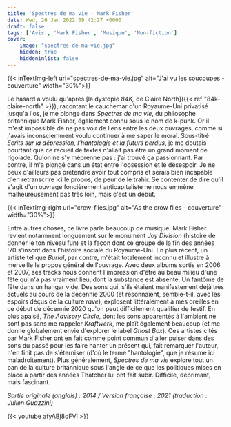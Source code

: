 ```yaml
---
title: 'Spectres de ma vie - Mark Fisher'
date: Wed, 26 Jan 2022 09:42:27 +0000
draft: false
tags: ['Avis', 'Mark Fisher', 'Musique', 'Non-fiction']
cover: 
    image: "spectres-de-ma-vie.jpg"
    hidden: true
    hiddeninlist: false
---
```


{{< inTextImg-left url="spectres-de-ma-vie.jpg" alt="J'ai vu les soucoupes - couverture" width="30%">}}

Le hasard a voulu qu'après [la dystopie _84K,_ de Claire North]({{< ref "84k-claire-north" >}}), racontant le cauchemar d'un Royaume-Uni privatisé jusqu'à l'os, je me plonge dans _Spectres de ma vie_, du philosophe britannique Mark Fisher, également connu sous le nom de k-punk. Or il m'est impossible de ne pas voir de liens entre les deux ouvrages, comme si j'avais inconsciemment voulu continuer à me saper le moral. Sous-titré _Écrits sur la dépression, l’hantologie et la futurs perdus_, je me doutais pourtant que ce recueil de textes n'allait pas être un grand moment de rigolade. Qu'on ne s'y méprenne pas : j'ai trouvé ça passionnant. Par contre, il m'a plongé dans un état entre l'obsession et le désespoir. Je ne peux d'ailleurs pas prétendre avoir tout compris et serais bien incapable d'en retranscrire ici le propos, de peur de le trahir. Se contenter de dire qu'il s'agit d'un ouvrage foncièrement anticapitaliste ne nous emmène malheureusement pas très loin, mais c'est un début.

{{< inTextImg-right url="crow-flies.jpg" alt="As the crow flies - couverture" width="30%">}}

Entre autres choses, ce livre parle beaucoup de musique. Mark Fisher revient notamment longuement sur le monument _Joy Division_ (histoire de donner le ton niveau fun) et la façon dont ce groupe de la fin des années '70 s'inscrit dans l'histoire sociale du Royaume-Uni. En plus récent, un artiste tel que _Burial_, par contre, m'était totalement inconnu et illustre à merveille le propos général de l'ouvrage. Avec deux albums sortis en 2006 et 2007, ses tracks nous donnent l'impression d'être au beau milieu d'une fête qui n'a pas vraiment lieu, dont la substance est absente. Un fantôme de fête dans un hangar vide. Des sons qui, s'ils étaient manifestement déjà très actuels au cours de la décennie 2000 (et résonnaient, semble-t-il, avec les espoirs déçus de la culture _rave_), explosent littéralement à mes oreilles en ce début de décennie 2020 qu'on peut difficilement qualifier de festif. En plus apaisé, _The Advisory Circle_, dont les sons apparentés à l'ambient ne sont pas sans me rappeler _Kraftwerk_, me plaît également beaucoup (et me donne globalement envie d'explorer le label _Ghost Box_). Ces artistes cités par Mark Fisher ont en fait comme point commun d'aller puiser dans des sons du passé pour les faire hanter un présent qui, fait remarquer l'auteur, n'en finit pas de s'éterniser (d'où le terme "hantologie", que je résume ici maladroitement). Plus généralement, _Spectres de ma vie_ explore tout un pan de la culture britannique sous l'angle de ce que les politiques mises en place à partir des années Thatcher lui ont fait subir. Difficile, déprimant, mais fascinant.

_Sortie originale (anglais) : 2014 / Version française : 2021 (traduction : Julien Guazzini)_

{{< youtube afyABj8oFVI >}}
